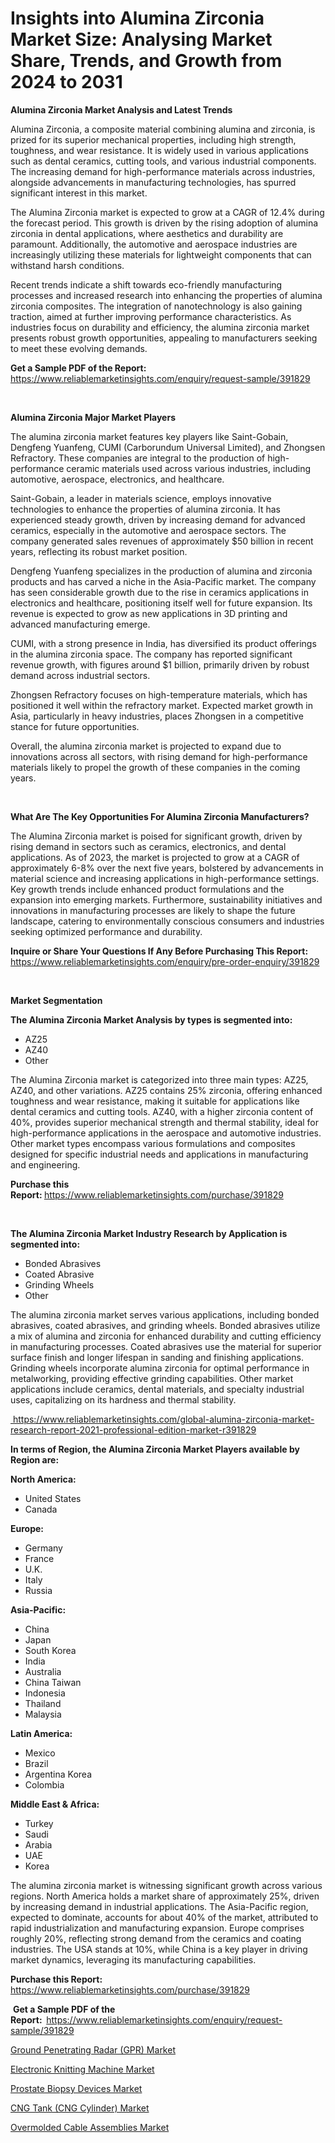 <p><h1>Insights into Alumina Zirconia Market Size: Analysing Market Share, Trends, and Growth from 2024 to 2031</h1></p><p><strong>Alumina Zirconia Market Analysis and Latest Trends</strong></p>
<p><p>Alumina Zirconia, a composite material combining alumina and zirconia, is prized for its superior mechanical properties, including high strength, toughness, and wear resistance. It is widely used in various applications such as dental ceramics, cutting tools, and various industrial components. The increasing demand for high-performance materials across industries, alongside advancements in manufacturing technologies, has spurred significant interest in this market.</p><p>The Alumina Zirconia market is expected to grow at a CAGR of 12.4% during the forecast period. This growth is driven by the rising adoption of alumina zirconia in dental applications, where aesthetics and durability are paramount. Additionally, the automotive and aerospace industries are increasingly utilizing these materials for lightweight components that can withstand harsh conditions.</p><p>Recent trends indicate a shift towards eco-friendly manufacturing processes and increased research into enhancing the properties of alumina zirconia composites. The integration of nanotechnology is also gaining traction, aimed at further improving performance characteristics. As industries focus on durability and efficiency, the alumina zirconia market presents robust growth opportunities, appealing to manufacturers seeking to meet these evolving demands.</p></p>
<p><strong>Get a Sample PDF of the Report:&nbsp;</strong> <a href="https://www.reliablemarketinsights.com/enquiry/request-sample/391829?utm_campaign=1570&utm_medium=2&utm_source=Github&utm_content=ia&utm_term=26102024&utm_id=alumina-zirconia">https://www.reliablemarketinsights.com/enquiry/request-sample/391829</a></p>
<p>&nbsp;</p>
<p><strong>Alumina Zirconia Major Market Players</strong></p>
<p><p>The alumina zirconia market features key players like Saint-Gobain, Dengfeng Yuanfeng, CUMI (Carborundum Universal Limited), and Zhongsen Refractory. These companies are integral to the production of high-performance ceramic materials used across various industries, including automotive, aerospace, electronics, and healthcare.</p><p>Saint-Gobain, a leader in materials science, employs innovative technologies to enhance the properties of alumina zirconia. It has experienced steady growth, driven by increasing demand for advanced ceramics, especially in the automotive and aerospace sectors. The company generated sales revenues of approximately $50 billion in recent years, reflecting its robust market position.</p><p>Dengfeng Yuanfeng specializes in the production of alumina and zirconia products and has carved a niche in the Asia-Pacific market. The company has seen considerable growth due to the rise in ceramics applications in electronics and healthcare, positioning itself well for future expansion. Its revenue is expected to grow as new applications in 3D printing and advanced manufacturing emerge.</p><p>CUMI, with a strong presence in India, has diversified its product offerings in the alumina zirconia space. The company has reported significant revenue growth, with figures around $1 billion, primarily driven by robust demand across industrial sectors.</p><p>Zhongsen Refractory focuses on high-temperature materials, which has positioned it well within the refractory market. Expected market growth in Asia, particularly in heavy industries, places Zhongsen in a competitive stance for future opportunities. </p><p>Overall, the alumina zirconia market is projected to expand due to innovations across all sectors, with rising demand for high-performance materials likely to propel the growth of these companies in the coming years.</p></p>
<p>&nbsp;</p>
<p><strong>What Are The Key Opportunities For Alumina Zirconia Manufacturers?</strong></p>
<p><p>The Alumina Zirconia market is poised for significant growth, driven by rising demand in sectors such as ceramics, electronics, and dental applications. As of 2023, the market is projected to grow at a CAGR of approximately 6-8% over the next five years, bolstered by advancements in material science and increasing applications in high-performance settings. Key growth trends include enhanced product formulations and the expansion into emerging markets. Furthermore, sustainability initiatives and innovations in manufacturing processes are likely to shape the future landscape, catering to environmentally conscious consumers and industries seeking optimized performance and durability.</p></p>
<p><strong>Inquire or Share Your Questions If Any Before Purchasing This Report:</strong> <a href="https://www.reliablemarketinsights.com/enquiry/pre-order-enquiry/391829?utm_campaign=1570&utm_medium=2&utm_source=Github&utm_content=ia&utm_term=26102024&utm_id=alumina-zirconia">https://www.reliablemarketinsights.com/enquiry/pre-order-enquiry/391829</a></p>
<p>&nbsp;</p>
<p><strong>Market Segmentation</strong></p>
<p><strong>The Alumina Zirconia Market Analysis by types is segmented into:</strong></p>
<p><ul><li>AZ25</li><li>AZ40</li><li>Other</li></ul></p>
<p><p>The Alumina Zirconia market is categorized into three main types: AZ25, AZ40, and other variations. AZ25 contains 25% zirconia, offering enhanced toughness and wear resistance, making it suitable for applications like dental ceramics and cutting tools. AZ40, with a higher zirconia content of 40%, provides superior mechanical strength and thermal stability, ideal for high-performance applications in the aerospace and automotive industries. Other market types encompass various formulations and composites designed for specific industrial needs and applications in manufacturing and engineering.</p></p>
<p><strong>Purchase this Report:&nbsp;</strong><a href="https://www.reliablemarketinsights.com/purchase/391829?utm_campaign=1570&utm_medium=2&utm_source=Github&utm_content=ia&utm_term=26102024&utm_id=alumina-zirconia">https://www.reliablemarketinsights.com/purchase/391829</a></p>
<p>&nbsp;</p>
<p><strong>The Alumina Zirconia Market Industry Research by Application is segmented into:</strong></p>
<p><ul><li>Bonded Abrasives</li><li>Coated Abrasive</li><li>Grinding Wheels</li><li>Other</li></ul></p>
<p><p>The alumina zirconia market serves various applications, including bonded abrasives, coated abrasives, and grinding wheels. Bonded abrasives utilize a mix of alumina and zirconia for enhanced durability and cutting efficiency in manufacturing processes. Coated abrasives use the material for superior surface finish and longer lifespan in sanding and finishing applications. Grinding wheels incorporate alumina zirconia for optimal performance in metalworking, providing effective grinding capabilities. Other market applications include ceramics, dental materials, and specialty industrial uses, capitalizing on its hardness and thermal stability.</p></p>
<p><a href="https://www.reliablemarketinsights.com/global-alumina-zirconia-market-research-report-2021-professional-edition-market-r391829?utm_campaign=1570&utm_medium=2&utm_source=Github&utm_content=ia&utm_term=26102024&utm_id=alumina-zirconia">&nbsp;https://www.reliablemarketinsights.com/global-alumina-zirconia-market-research-report-2021-professional-edition-market-r391829</a></p>
<p><strong>In terms of Region, the Alumina Zirconia Market Players available by Region are:</strong></p>
<p>
    <p> <strong> North America: </strong>
        <ul>
            <li>United States</li>
            <li>Canada</li>
        </ul>
        </p> 
    <p> <strong> Europe: </strong>
        <ul>
            <li>Germany</li>
            <li>France</li>
            <li>U.K.</li>
            <li>Italy</li>
            <li>Russia</li>
        </ul>
        </p> 
    <p> <strong> Asia-Pacific: </strong>
        <ul>
            <li>China</li>
            <li>Japan</li>
            <li>South Korea</li>
            <li>India</li>
            <li>Australia</li>
            <li>China Taiwan</li>
            <li>Indonesia</li>
            <li>Thailand</li>
            <li>Malaysia</li>
        </ul>
        </p> 
    <p> <strong> Latin America: </strong>
        <ul>
            <li>Mexico</li>
            <li>Brazil</li>
            <li>Argentina Korea</li>
            <li>Colombia</li>
        </ul>
        </p> 
    <p> <strong> Middle East & Africa: </strong>
        <ul>
            <li>Turkey</li>
            <li>Saudi</li>
            <li>Arabia</li>
            <li>UAE</li>
            <li>Korea</li>
        </ul>
    </p>
    </p>
<p><p>The alumina zirconia market is witnessing significant growth across various regions. North America holds a market share of approximately 25%, driven by increasing demand in industrial applications. The Asia-Pacific region, expected to dominate, accounts for about 40% of the market, attributed to rapid industrialization and manufacturing expansion. Europe comprises roughly 20%, reflecting strong demand from the ceramics and coating industries. The USA stands at 10%, while China is a key player in driving market dynamics, leveraging its manufacturing capabilities.</p></p>
<p><strong>Purchase this Report: </strong><a href="https://www.reliablemarketinsights.com/purchase/391829?utm_campaign=1570&utm_medium=2&utm_source=Github&utm_content=ia&utm_term=26102024&utm_id=alumina-zirconia">https://www.reliablemarketinsights.com/purchase/391829</a></p>
<p>&nbsp;<strong>Get a Sample PDF of the Report:&nbsp;&nbsp;</strong><a href="https://www.reliablemarketinsights.com/enquiry/request-sample/391829?utm_campaign=1570&utm_medium=2&utm_source=Github&utm_content=ia&utm_term=26102024&utm_id=alumina-zirconia">https://www.reliablemarketinsights.com/enquiry/request-sample/391829</a></p>
<p><strong></strong></p>
<p><p><a href="https://www.linkedin.com/pulse/strategic-roadmap-success-global-ground-penetrating-radar-n0dic?utm_campaign=1570&utm_medium=2&utm_source=Github&utm_content=ia&utm_term=26102024&utm_id=alumina-zirconia">Ground Penetrating Radar (GPR) Market</a></p><p><a href="https://issuu.com/reportprime-2/docs/electronic-knitting-machine-market-_95891ea719966a?utm_campaign=1570&utm_medium=2&utm_source=Github&utm_content=ia&utm_term=26102024&utm_id=alumina-zirconia">Electronic Knitting Machine Market</a></p><p><a href="https://www.linkedin.com/pulse/emerging-trends-prostate-biopsy-devices-market-detailed-overview-trrfc?utm_campaign=1570&utm_medium=2&utm_source=Github&utm_content=ia&utm_term=26102024&utm_id=alumina-zirconia">Prostate Biopsy Devices Market</a></p><p><a href="https://www.linkedin.com/pulse/cng-tank-cylinder-market-outlook-share-analysis-growth-5elcc?utm_campaign=1570&utm_medium=2&utm_source=Github&utm_content=ia&utm_term=26102024&utm_id=alumina-zirconia">CNG Tank (CNG Cylinder) Market</a></p><p><a href="https://github.com/AfsanaMia652/Market-Research-Report-List-1/blob/main/overmolded-cable-assemblies-market.md?utm_campaign=1570&utm_medium=2&utm_source=Github&utm_content=ia&utm_term=26102024&utm_id=alumina-zirconia">Overmolded Cable Assemblies Market</a></p></p>